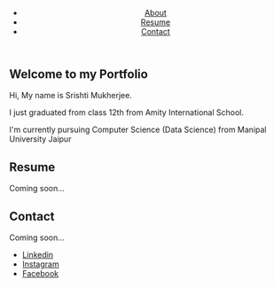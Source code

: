 <html>
<head>
    <title>Srishti Mukherjee - Portfolio</title>
    <link rel="stylesheet" href="style.css">
</head>
<body>
    <header>
        <nav>
            <ul>
                <li><a href="#about">About</a></li>
                <li><a href="#resume">Resume</a></li>
                <li><a href="#contact">Contact</a></li>
            </ul>
        </nav>
    </header>
    <main>
        <section id="about">
            <h1>Welcome to my Portfolio</h1>
            <p>Hi, My name is Srishti Mukherjee.</p>
            <p>I just graduated from class 12th from Amity International School.</p>
            <p>I'm currently pursuing Computer Science (Data Science) from Manipal University Jaipur</p>
        </section>
        <section id="resume">
            <!-- Add your resume content here -->
            <h2>Resume</h2>
            <p>Coming soon...</p>
        </section>
        <section id="contact">
            <!-- Add your contact information here -->
            <h2>Contact</h2>
            <p>Coming soon...</p>
        </section>
    </main>
    <footer>
        <ul>
            <li><a href="https://www.linkedin.com/" target="_blank">Linkedin</a></li>
            <li><a href="https://www.instagram.com/" target="_blank">Instagram</a></li>
            <li><a href="https://www.facebook.com/" target="_blank">Facebook</a></li>
        </ul>
    </footer>
</body>
</html>
